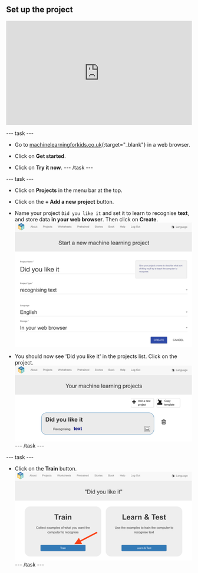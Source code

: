 ## Set up the project

<html>
  <div style="position: relative; overflow: hidden; padding-top: 56.25%;">
    <iframe style="position: absolute; top: 0; left: 0; right: 0; width: 100%; height: 100%; border: none;" src="https://www.youtube.com/embed/EaOpf9OvDBA?rel=0&cc_load_policy=1" allowfullscreen allow="accelerometer; autoplay; clipboard-write; encrypted-media; gyroscope; picture-in-picture; web-share"></iframe>
  </div>
</html>

--- task ---
+ Go to [machinelearningforkids.co.uk](https://machinelearningforkids.co.uk/){:target="_blank"} in a web browser.

+ Click on **Get started**.

+ Click on **Try it now**. --- /task ---

--- task ---
+ Click on **Projects** in the menu bar at the top.

+ Click on the **+ Add a new project** button.

+ Name your project `Did you like it` and set it to learn to recognise **text**, and store data **in your web browser**. Then click on **Create**. ![Creating a project](images/create-new-project.png)

+ You should now see 'Did you like it' in the projects list. Click on the project. ![Project list with 'Did you like it' listed](images/projects-list.png) --- /task ---

--- task ---
+ Click on the **Train** button. ![Project main menu with arrow pointing to Train button](images/project-train.png) --- /task ---



